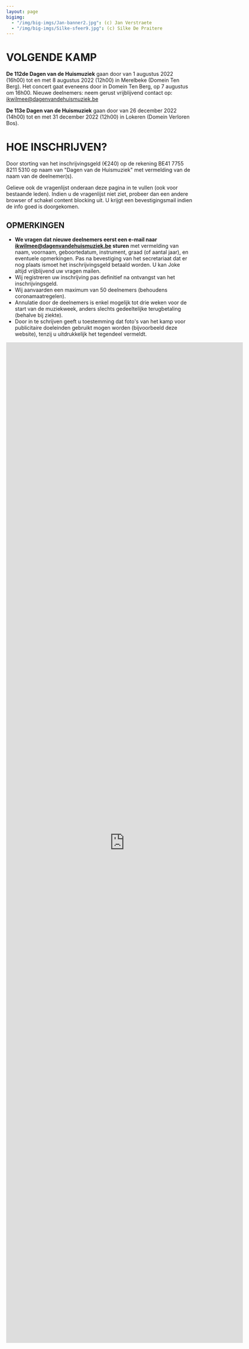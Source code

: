 ```yaml
---
layout: page
bigimg:
  - "/img/big-imgs/Jan-banner2.jpg": (c) Jan Verstraete
  - "/img/big-imgs/Silke-sfeer9.jpg": (c) Silke De Praitere
---
```


# VOLGENDE KAMP

**De 112de Dagen van de Huismuziek** gaan door van 1 augustus 2022 (16h00) tot en met 8 augustus 2022 (12h00) in Merelbeke (Domein Ten Berg). Het concert gaat eveneens door in Domein Ten Berg, op 7 augustus om 16h00. Nieuwe deelnemers: neem gerust vrijblijvend contact op: ikwilmee@dagenvandehuismuziek.be

**De 113e Dagen van de Huismuziek** gaan door van 26 december 2022 (14h00) tot en met 31 december 2022 (12h00) in Lokeren (Domein Verloren Bos). 

# HOE INSCHRIJVEN?

Door storting van het inschrijvingsgeld (€240) op de rekening BE41 7755 8211 5310 op naam van "Dagen van de Huismuziek" met vermelding van de naam van de deelnemer(s).

Gelieve ook de vragenlijst onderaan deze pagina in te vullen (ook voor bestaande leden). Indien u de vragenlijst niet ziet, probeer dan een andere browser of schakel content blocking uit. U krijgt een bevestigingsmail indien de info goed is doorgekomen.

## OPMERKINGEN
* **We vragen dat nieuwe deelnemers eerst een e-mail naar ikwilmee@dagenvandehuismuziek.be sturen** met vermelding van naam, voornaam, geboortedatum, instrument, graad (of aantal jaar), en eventuele opmerkingen. Pas na bevestiging van het secretariaat dat er nog plaats ismoet het inschrijvingsgeld betaald worden. U kan Joke altijd vrijblijvend uw vragen mailen.
* Wij registreren uw inschrijving pas definitief na ontvangst van het inschrijvingsgeld.
* Wij aanvaarden een maximum van 50 deelnemers (behoudens coronamaatregelen).
* Annulatie door de deelnemers is enkel mogelijk tot drie weken voor de start van de muziekweek, anders slechts gedeeltelijke terugbetaling (behalve bij ziekte).
* Door in te schrijven geeft u toestemming dat foto's van het kamp voor publicitaire doeleinden gebruikt mogen worden (bijvoorbeeld deze website), tenzij u uitdrukkelijk het tegendeel vermeldt.

<iframe src="https://docs.google.com/forms/d/e/1FAIpQLSdKqjpv8u8EJnWp01HnVCBc6kAXkATGfN-n1u4mwUqQJ02vXA/viewform?embedded=true" width="640" height="2700" frameborder="0" marginheight="0" marginwidth="0">Laden…</iframe>


